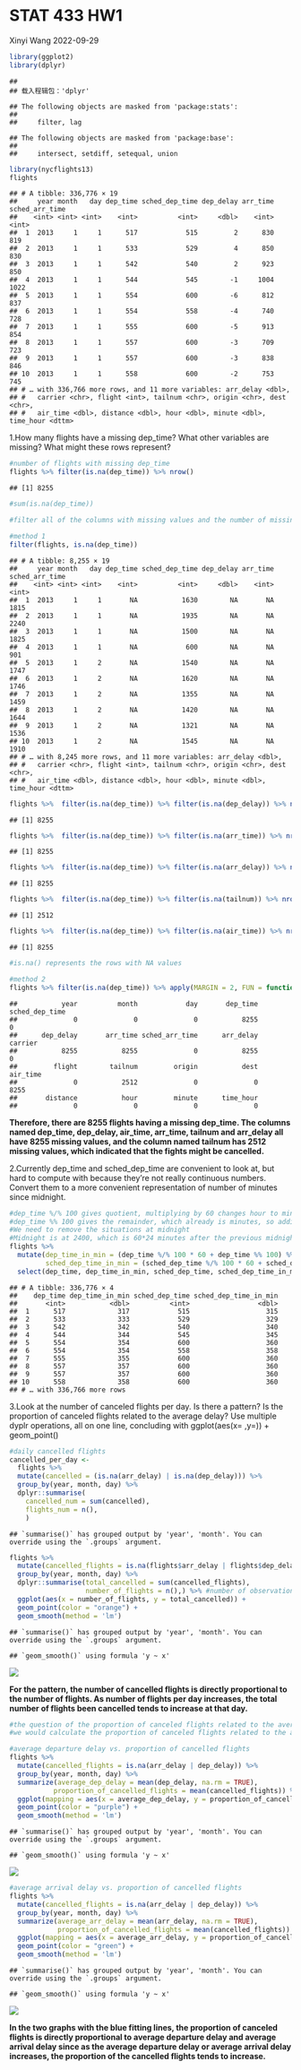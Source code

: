 STAT 433 HW1
================
Xinyi Wang
2022-09-29

``` r
library(ggplot2)
library(dplyr)
```

    ## 
    ## 载入程辑包：'dplyr'

    ## The following objects are masked from 'package:stats':
    ## 
    ##     filter, lag

    ## The following objects are masked from 'package:base':
    ## 
    ##     intersect, setdiff, setequal, union

``` r
library(nycflights13)
flights
```

    ## # A tibble: 336,776 × 19
    ##     year month   day dep_time sched_dep_time dep_delay arr_time sched_arr_time
    ##    <int> <int> <int>    <int>          <int>     <dbl>    <int>          <int>
    ##  1  2013     1     1      517            515         2      830            819
    ##  2  2013     1     1      533            529         4      850            830
    ##  3  2013     1     1      542            540         2      923            850
    ##  4  2013     1     1      544            545        -1     1004           1022
    ##  5  2013     1     1      554            600        -6      812            837
    ##  6  2013     1     1      554            558        -4      740            728
    ##  7  2013     1     1      555            600        -5      913            854
    ##  8  2013     1     1      557            600        -3      709            723
    ##  9  2013     1     1      557            600        -3      838            846
    ## 10  2013     1     1      558            600        -2      753            745
    ## # … with 336,766 more rows, and 11 more variables: arr_delay <dbl>,
    ## #   carrier <chr>, flight <int>, tailnum <chr>, origin <chr>, dest <chr>,
    ## #   air_time <dbl>, distance <dbl>, hour <dbl>, minute <dbl>, time_hour <dttm>

1.How many flights have a missing dep_time? What other variables are
missing? What might these rows represent?

``` r
#number of flights with missing dep_time
flights %>% filter(is.na(dep_time)) %>% nrow() 
```

    ## [1] 8255

``` r
#sum(is.na(dep_time))

#filter all of the columns with missing values and the number of missing value

#method 1
filter(flights, is.na(dep_time))
```

    ## # A tibble: 8,255 × 19
    ##     year month   day dep_time sched_dep_time dep_delay arr_time sched_arr_time
    ##    <int> <int> <int>    <int>          <int>     <dbl>    <int>          <int>
    ##  1  2013     1     1       NA           1630        NA       NA           1815
    ##  2  2013     1     1       NA           1935        NA       NA           2240
    ##  3  2013     1     1       NA           1500        NA       NA           1825
    ##  4  2013     1     1       NA            600        NA       NA            901
    ##  5  2013     1     2       NA           1540        NA       NA           1747
    ##  6  2013     1     2       NA           1620        NA       NA           1746
    ##  7  2013     1     2       NA           1355        NA       NA           1459
    ##  8  2013     1     2       NA           1420        NA       NA           1644
    ##  9  2013     1     2       NA           1321        NA       NA           1536
    ## 10  2013     1     2       NA           1545        NA       NA           1910
    ## # … with 8,245 more rows, and 11 more variables: arr_delay <dbl>,
    ## #   carrier <chr>, flight <int>, tailnum <chr>, origin <chr>, dest <chr>,
    ## #   air_time <dbl>, distance <dbl>, hour <dbl>, minute <dbl>, time_hour <dttm>

``` r
flights %>%  filter(is.na(dep_time)) %>% filter(is.na(dep_delay)) %>% nrow()
```

    ## [1] 8255

``` r
flights %>%  filter(is.na(dep_time)) %>% filter(is.na(arr_time)) %>% nrow()
```

    ## [1] 8255

``` r
flights %>%  filter(is.na(dep_time)) %>% filter(is.na(arr_delay)) %>% nrow()
```

    ## [1] 8255

``` r
flights %>%  filter(is.na(dep_time)) %>% filter(is.na(tailnum)) %>% nrow()
```

    ## [1] 2512

``` r
flights %>%  filter(is.na(dep_time)) %>% filter(is.na(air_time)) %>% nrow()
```

    ## [1] 8255

``` r
#is.na() represents the rows with NA values

#method 2
flights %>% filter(is.na(dep_time)) %>% apply(MARGIN = 2, FUN = function(x) sum(is.na(x)))
```

    ##           year          month            day       dep_time sched_dep_time 
    ##              0              0              0           8255              0 
    ##      dep_delay       arr_time sched_arr_time      arr_delay        carrier 
    ##           8255           8255              0           8255              0 
    ##         flight        tailnum         origin           dest       air_time 
    ##              0           2512              0              0           8255 
    ##       distance           hour         minute      time_hour 
    ##              0              0              0              0

**Therefore, there are 8255 flights having a missing dep_time. The
columns named dep_time, dep_delay, air_time, arr_time, tailnum and
arr_delay all have 8255 missing values, and the column named tailnum has
2512 missing values, which indicated that the fights might be
cancelled.**

2.Currently dep_time and sched_dep_time are convenient to look at, but
hard to compute with because they’re not really continuous numbers.
Convert them to a more convenient representation of number of minutes
since midnight.

``` r
#dep_time %/% 100 gives quotient, multiplying by 60 changes hour to minutes
#dep_time %% 100 gives the remainder, which already is minutes, so adding together is fine
#We need to remove the situations at midnight
#Midnight is at 2400, which is 60*24 minutes after the previous midnight, so it should be considered at 0, so we need to use the remainder function %% to get rid of this special time
flights %>% 
  mutate(dep_time_in_min = (dep_time %/% 100 * 60 + dep_time %% 100) %% 1440,
         sched_dep_time_in_min = (sched_dep_time %/% 100 * 60 + sched_dep_time %% 100) %% 1440) %>%
  select(dep_time, dep_time_in_min, sched_dep_time, sched_dep_time_in_min)
```

    ## # A tibble: 336,776 × 4
    ##    dep_time dep_time_in_min sched_dep_time sched_dep_time_in_min
    ##       <int>           <dbl>          <int>                 <dbl>
    ##  1      517             317            515                   315
    ##  2      533             333            529                   329
    ##  3      542             342            540                   340
    ##  4      544             344            545                   345
    ##  5      554             354            600                   360
    ##  6      554             354            558                   358
    ##  7      555             355            600                   360
    ##  8      557             357            600                   360
    ##  9      557             357            600                   360
    ## 10      558             358            600                   360
    ## # … with 336,766 more rows

3.Look at the number of canceled flights per day. Is there a pattern? Is
the proportion of canceled flights related to the average delay? Use
multiple dyplr operations, all on one line, concluding with
ggplot(aes(x= ,y=)) + geom_point()

``` r
#daily cancelled flights 
cancelled_per_day <- 
  flights %>%
  mutate(cancelled = (is.na(arr_delay) | is.na(dep_delay))) %>%
  group_by(year, month, day) %>%
  dplyr::summarise(
    cancelled_num = sum(cancelled),
    flights_num = n(),
    )
```

    ## `summarise()` has grouped output by 'year', 'month'. You can override using the `.groups` argument.

``` r
flights %>% 
  mutate(cancelled_flights = is.na(flights$arr_delay | flights$dep_delay)) %>% 
  group_by(year, month, day) %>% 
  dplyr::summarise(total_cancelled = sum(cancelled_flights),
                   number_of_flights = n(),) %>% #number of observations 
  ggplot(aes(x = number_of_flights, y = total_cancelled)) +
  geom_point(color = "orange") +
  geom_smooth(method = 'lm')
```

    ## `summarise()` has grouped output by 'year', 'month'. You can override using the `.groups` argument.

    ## `geom_smooth()` using formula 'y ~ x'

![](README_files/figure-gfm/unnamed-chunk-4-1.png)<!-- -->

**For the pattern, the number of cancelled flights is directly
proportional to the number of flights. As number of flights per day
increases, the total number of flights been cancelled tends to increase
at that day.**

``` r
#the question of the proportion of canceled flights related to the average delay
#we would calculate the proportion of canceled flights related to the average departure and arrival delay respectively

#average departure delay vs. proportion of cancelled flights
flights %>% 
  mutate(cancelled_flights = is.na(arr_delay | dep_delay)) %>%
  group_by(year, month, day) %>%
  summarize(average_dep_delay = mean(dep_delay, na.rm = TRUE),
           proportion_of_cancelled_flights = mean(cancelled_flights)) %>%
  ggplot(mapping = aes(x = average_dep_delay, y = proportion_of_cancelled_flights)) +
  geom_point(color = "purple") + 
  geom_smooth(method = 'lm')
```

    ## `summarise()` has grouped output by 'year', 'month'. You can override using the `.groups` argument.

    ## `geom_smooth()` using formula 'y ~ x'

![](README_files/figure-gfm/unnamed-chunk-5-1.png)<!-- -->

``` r
#average arrival delay vs. proportion of cancelled flights
flights %>% 
  mutate(cancelled_flights = is.na(arr_delay | dep_delay)) %>% 
  group_by(year, month, day) %>%
  summarize(average_arr_delay = mean(arr_delay, na.rm = TRUE),
            proportion_of_cancelled_flights = mean(cancelled_flights)) %>%
  ggplot(mapping = aes(x = average_arr_delay, y = proportion_of_cancelled_flights)) +
  geom_point(color = "green") + 
  geom_smooth(method = 'lm')
```

    ## `summarise()` has grouped output by 'year', 'month'. You can override using the `.groups` argument.

    ## `geom_smooth()` using formula 'y ~ x'

![](README_files/figure-gfm/unnamed-chunk-6-1.png)<!-- -->

**In the two graphs with the blue fitting lines, the proportion of
canceled flights is directly proportional to average departure delay and
average arrival delay since as the average departure delay or average
arrival delay increases, the proportion of the cancelled flights tends
to increase.**
